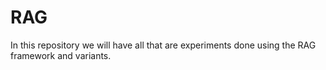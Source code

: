 # RAG
In this repository we will have all that are experiments done using the RAG framework and variants. 
